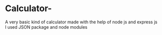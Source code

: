 # Calculator-
A very basic kind of calculator made with the help of node js and express js
I used JSON package and node modules
